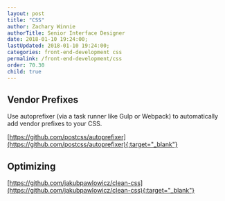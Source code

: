 ```yaml
---
layout: post
title: "CSS"
author: Zachary Winnie
authorTitle: Senior Interface Designer
date: 2018-01-10 19:24:00;
lastUpdated: 2018-01-10 19:24:00;
categories: front-end-development css
permalink: /front-end-development/css
order: 70.30
child: true
---
```


## Vendor Prefixes

Use autoprefixer (via a task runner like Gulp or Webpack) to automatically add vendor prefixes to your CSS.

[https://github.com/postcss/autoprefixer](https://github.com/postcss/autoprefixer){:target="_blank"}

## Optimizing

[https://github.com/jakubpawlowicz/clean-css](https://github.com/jakubpawlowicz/clean-css){:target="_blank"}